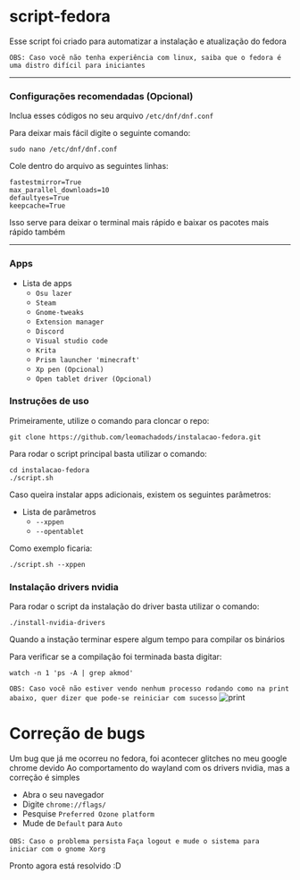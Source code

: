 # script-fedora

Esse script foi criado para automatizar a instalação e atualização do fedora

`OBS: Caso você não tenha experiência com linux,
 saiba que o fedora é uma distro difícil para iniciantes` 

---

### Configurações recomendadas (Opcional)

Inclua esses códigos no seu arquivo
`/etc/dnf/dnf.conf`

Para deixar mais fácil digite o seguinte comando:
```
sudo nano /etc/dnf/dnf.conf
```

Cole dentro do arquivo as seguintes linhas:
```
fastestmirror=True
max_parallel_downloads=10
defaultyes=True
keepcache=True
```

Isso serve para deixar o terminal mais rápido e baixar os pacotes mais rápido também

---
### Apps

* Lista de apps
	* `Osu lazer`
	* `Steam`
	* `Gnome-tweaks`
	* `Extension manager`
	* `Discord`
	* `Visual studio code`
	* `Krita`
	* `Prism launcher 'minecraft'`
	* `Xp pen (Opcional)`
	* `Open tablet driver (Opcional)`

### Instruções de uso

Primeiramente, utilize o comando para cloncar o repo:

```
git clone https://github.com/leomachadods/instalacao-fedora.git
```

Para rodar o script principal basta utilizar o comando:

```
cd instalacao-fedora
./script.sh
```
Caso queira instalar apps adicionais, existem os seguintes parâmetros:

* Lista de parâmetros   
	* `--xppen`
	* `--opentablet`
	
Como exemplo ficaria:

```
./script.sh --xppen
```

### Instalação drivers nvidia

Para rodar o script da instalação do driver basta utilizar o comando:

```
./install-nvidia-drivers
```

Quando a instação terminar espere algum tempo para compilar os binários

Para verificar se a compilação foi terminada basta digitar:

```
watch -n 1 'ps -A | grep akmod'
```

`OBS: Caso você não estiver vendo nenhum processo rodando como na print abaixo, quer dizer que pode-se reiniciar com sucesso`
![print](https://testamento.s3.sa-east-1.amazonaws.com/Screenshot+from+2024-03-27+23-54-16.png)

# Correção de bugs

Um bug que já me ocorreu no fedora, foi acontecer glitches no meu google chrome devido
Ao comportamento do wayland com os drivers nvidia, mas a correção é simples

* Abra o seu navegador
* Digite `chrome://flags/`
* Pesquise `Preferred Ozone platform`
* Mude de `Default` para `Auto`

`OBS: Caso o problema persista`
`Faça logout e mude o sistema para iniciar com o gnome Xorg`

Pronto agora está resolvido :D
